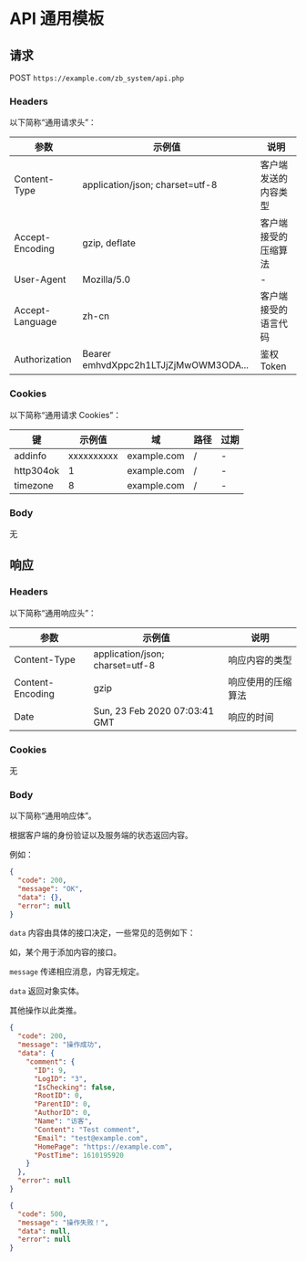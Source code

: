 # API 通用模板

<!-- 感觉不太需要？？？ -->

## 请求

POST `https://example.com/zb_system/api.php`

### Headers

以下简称“通用请求头”：

| 参数            | 示例值                                | 说明                 |
| --------------- | ------------------------------------- | -------------------- |
| Content-Type    | application/json; charset=utf-8       | 客户端发送的内容类型 |
| Accept-Encoding | gzip, deflate                         | 客户端接受的压缩算法 |
| User-Agent      | Mozilla/5.0                           | -                    |
| Accept-Language | zh-cn                                 | 客户端接受的语言代码 |
| Authorization   | Bearer emhvdXppc2h1LTJjZjMwOWM3ODA... | 鉴权 Token           |

### Cookies

以下简称“通用请求 Cookies”：

| 键        | 示例值     | 域          | 路径 | 过期 |
| --------- | ---------- | ----------- | ---- | ---- |
| addinfo   | xxxxxxxxxx | example.com | /    | -    |
| http304ok | 1          | example.com | /    | -    |
| timezone  | 8          | example.com | /    | -    |

### Body

无

## 响应

### Headers

以下简称“通用响应头”：

| 参数             | 示例值                          | 说明               |
| ---------------- | ------------------------------- | ------------------ |
| Content-Type     | application/json; charset=utf-8 | 响应内容的类型     |
| Content-Encoding | gzip                            | 响应使用的压缩算法 |
| Date             | Sun, 23 Feb 2020 07:03:41 GMT   | 响应的时间         |

### Cookies

无

### Body

以下简称“通用响应体”。

根据客户端的身份验证以及服务端的状态返回内容。

例如：

```json
{
  "code": 200,
  "message": "OK",
  "data": {},
  "error": null
}
```

`data` 内容由具体的接口决定，一些常见的范例如下：

如，某个用于添加内容的接口。

`message` 传递相应消息，内容无规定。

`data` 返回对象实体。

其他操作以此类推。

```json
{
  "code": 200,
  "message": "操作成功",
  "data": {
    "comment": {
      "ID": 9,
      "LogID": "3",
      "IsChecking": false,
      "RootID": 0,
      "ParentID": 0,
      "AuthorID": 0,
      "Name": "访客",
      "Content": "Test comment",
      "Email": "test@example.com",
      "HomePage": "https://example.com",
      "PostTime": 1610195920
    }
  },
  "error": null
}
```

```json
{
  "code": 500,
  "message": "操作失败！",
  "data": null,
  "error": null
}
```
